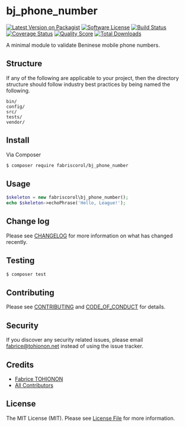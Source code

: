 # bj_phone_number

[![Latest Version on Packagist][ico-version]][link-packagist]
[![Software License][ico-license]](LICENSE.md)
[![Build Status][ico-travis]][link-travis]
[![Coverage Status][ico-scrutinizer]][link-scrutinizer]
[![Quality Score][ico-code-quality]][link-code-quality]
[![Total Downloads][ico-downloads]][link-downloads]

A minimal module to validate Beninese mobile phone numbers.

## Structure

If any of the following are applicable to your project, then the directory structure should follow industry best practices by being named the following.

```
bin/        
config/
src/
tests/
vendor/
```


## Install

Via Composer

``` bash
$ composer require fabriscorol/bj_phone_number
```

## Usage

``` php
$skeleton = new fabriscorol\bj_phone_number();
echo $skeleton->echoPhrase('Hello, League!');
```

## Change log

Please see [CHANGELOG](CHANGELOG.md) for more information on what has changed recently.

## Testing

``` bash
$ composer test
```

## Contributing

Please see [CONTRIBUTING](CONTRIBUTING.md) and [CODE_OF_CONDUCT](CODE_OF_CONDUCT.md) for details.

## Security

If you discover any security related issues, please email fabrice@tohionon.net instead of using the issue tracker.

## Credits

- [Fabrice TOHIONON][link-author]
- [All Contributors][link-contributors]

## License

The MIT License (MIT). Please see [License File](LICENSE.md) for more information.

[ico-version]: https://img.shields.io/packagist/v/fabriscorol/bj_phone_number.svg?style=flat-square
[ico-license]: https://img.shields.io/badge/license-MIT-brightgreen.svg?style=flat-square
[ico-travis]: https://img.shields.io/travis/fabriscorol/bj_phone_number/master.svg?style=flat-square
[ico-scrutinizer]: https://img.shields.io/scrutinizer/coverage/g/fabriscorol/bj_phone_number.svg?style=flat-square
[ico-code-quality]: https://img.shields.io/scrutinizer/g/fabriscorol/bj_phone_number.svg?style=flat-square
[ico-downloads]: https://img.shields.io/packagist/dt/fabriscorol/bj_phone_number.svg?style=flat-square

[link-packagist]: https://packagist.org/packages/fabriscorol/bj_phone_number
[link-travis]: https://travis-ci.org/fabriscorol/bj_phone_number
[link-scrutinizer]: https://scrutinizer-ci.com/g/fabriscorol/bj_phone_number/code-structure
[link-code-quality]: https://scrutinizer-ci.com/g/fabriscorol/bj_phone_number
[link-downloads]: https://packagist.org/packages/fabriscorol/bj_phone_number
[link-author]: https://github.com/fabriscorol
[link-contributors]: ../../contributors
